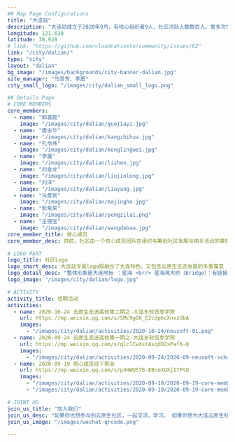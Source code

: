 ```yaml
---
## Map Page Configurations
title: "大连站"
description: "大连站成立于2020年9月，有核心组织者9人，社区活跃人数数百人。曾多次举办各种线上线下活动。致力于汇聚优秀人才，活跃大连的IT氛围，推广云原生技术！"
longitude: 121.638
latitude: 38.928
# link: "https://github.com/cloudnativeto/community/issues/62"
link: "/city/dalian/"
type: "city"
layout: "dalian"
bg_image: "/images/backgrounds/city-banner-dalian.jpg"
site_manager: "马景贺、李震"
city_small_logo: "/images/city/dalian_small_logo.png"

## Details Page
# CORE MEMBERS
core_members:
  - name: "郭嘉懿"
    image: "/images/city/dalian/guojiayi.jpg"
  - name: "康志华"
    image: "/images/city/dalian/kangzhihua.jpg"
  - name: "孔令伟"
    image: "/images/city/dalian/konglingwei.jpg"
  - name: "李震"
    image: "/images/city/dalian/lizhen.jpg"
  - name: "刘金龙"
    image: "/images/city/dalian/liujinlong.jpg"
  - name: "刘洋"
    image: "/images/city/dalian/liuyang.jpg"
  - name: "马景贺"
    image: "/images/city/dalian/majinghe.jpg"
  - name: "彭紫来"
    image: "/images/city/dalian/pengzilai.png"
  - name: "王德宝"
    image: "/images/city/dalian/wangdebao.jpg"
core_member_title: 核心成员
core_member_desc: 目前，社区由一个核心成员团队在组织与筹划社区发展与相关活动的事情。这些成员来自IBM，埃森哲，思科，中兴通，乐天，大商，飞创等大连知名企业。涵盖了企业经理人，系统架构师，DevOps工程师，程序开发工程师。我们将努力为云原生社区大连站的发展与壮大做出我们自己的贡献。

# LOGO PART
logo_title: 社区Logo
logo_short_desc: 大连站专属logo既融合了大连特色，又包含云原生生态发展的多重寓意
logo_detail_desc: "整体形象是大连地标 ：星海 <br/> 星海湾大桥（Bridge）：有链接的意思，寓意链接社区与开发者 <br/> Kubernetes 的 logo 和满天的繁星：寓意 Kubernetes 和其周边的生态"
logo_image: "/images/city/dalian/logo.jpg"

# ACTIVITY
activity_title: 往期活动
activities:
  - name: 2020-10-24 云原生走进高校第二期之-大连东软信息学院
    url: https://mp.weixin.qq.com/s/5Mc9gG6_E2cdp6cXnxzUbA
    images:
      - "/images/city/dalian/activities/2020-10-24/neusoft-01.png"
  - name: 2020-09-24 云原生走进高校第一期之-大连东软信息学院
    url: https://mp.weixin.qq.com/s/qlclCwXstAsqdO2xPaf6-Q
    images:
      - "/images/city/dalian/activities/2020-09-24/2020-09-neusoft-school.png"
  - name: 2020-09-19 核心成员线下聚会
    url: https://mp.weixin.qq.com/s/p4HWU576-EBnoXUXjI7PtQ
    images: 
      - "/images/city/dalian/activities/2020-09-19/2020-09-19-core-member-01.jpg"
      - "/images/city/dalian/activities/2020-09-19/2020-09-19-core-member-02.jpg"

# JOINT US
join_us_title: "加入我们"
join_us_desc: "如果你也想参与到云原生社区，一起交流，学习。 如果你想为大连云原生社区的强大贡献一份自己的力量，`请扫码关注左侧微信公众号`。 如需加入微信群，请搜索微信号: `majinghe11`, 备注云原生, 社区核心成员会将您加入群内。"
join_us_image: "/images/wechat-qrcode.png"

---
```

